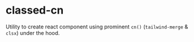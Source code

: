 # classed-cn
Utility to create react component using prominent `cn()` (`tailwind-merge` &amp; `clsx`) under the hood.
